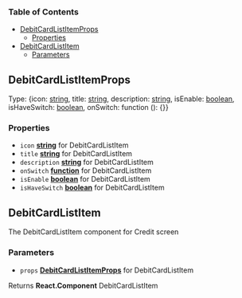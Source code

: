 <!-- Generated by documentation.js. Update this documentation by updating the source code. -->

### Table of Contents

-   [DebitCardListItemProps][1]
    -   [Properties][2]
-   [DebitCardListItem][3]
    -   [Parameters][4]

## DebitCardListItemProps

Type: {icon: [string][5], title: [string][5], description: [string][5], isEnable: [boolean][6], isHaveSwitch: [boolean][6], onSwitch: function (): {}}

### Properties

-   `icon` **[string][5]** for DebitCardListItem
-   `title` **[string][5]** for DebitCardListItem
-   `description` **[string][5]** for DebitCardListItem
-   `onSwitch` **[function][7]** for DebitCardListItem
-   `isEnable` **[boolean][6]** for DebitCardListItem
-   `isHaveSwitch` **[boolean][6]** for DebitCardListItem

## DebitCardListItem

The DebitCardListItem component for Credit screen

### Parameters

-   `props` **[DebitCardListItemProps][8]** for DebitCardListItem

Returns **React.Component** DebitCardListItem

[1]: #debitcardlistitemprops

[2]: #properties

[3]: #debitcardlistitem

[4]: #parameters

[5]: https://developer.mozilla.org/docs/Web/JavaScript/Reference/Global_Objects/String

[6]: https://developer.mozilla.org/docs/Web/JavaScript/Reference/Global_Objects/Boolean

[7]: https://developer.mozilla.org/docs/Web/JavaScript/Reference/Statements/function

[8]: #debitcardlistitemprops

